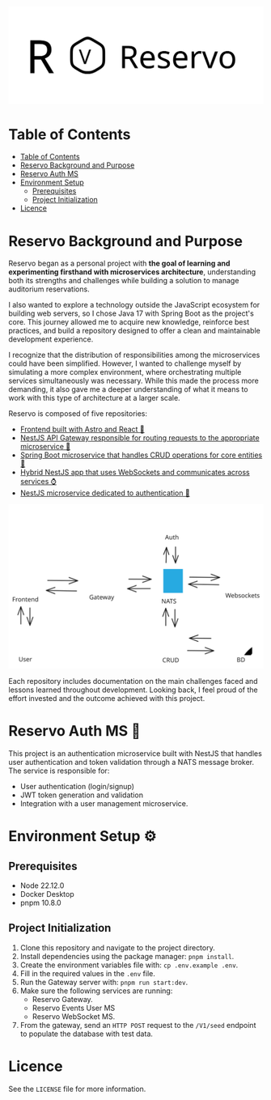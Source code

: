 <p align="center">
    <img src="public/Reservo-combined-mark.svg" alt="Reservo combined mark" />
</p>

# Table of Contents

- [Table of Contents](#table-of-contents)
- [Reservo Background and Purpose](#reservo-background-and-purpose)
- [Reservo Auth MS](#reservo-auth-ms-)
- [Environment Setup](#environment-setup-)
  - [Prerequisites](#prerequisites)
  - [Project Initialization](#project-initialization)
- [Licence](#licence)

# Reservo Background and Purpose

Reservo began as a personal project with **the goal of learning and experimenting firsthand with microservices architecture**, understanding both its strengths and challenges while building a solution to manage auditorium reservations.

I also wanted to explore a technology outside the JavaScript ecosystem for building web servers, so I chose Java 17 with Spring Boot as the project's core. This journey allowed me to acquire new knowledge, reinforce best practices, and build a repository designed to offer a clean and maintainable development experience.

I recognize that the distribution of responsibilities among the microservices could have been simplified. However, I wanted to challenge myself by simulating a more complex environment, where orchestrating multiple services simultaneously was necessary. While this made the process more demanding, it also gave me a deeper understanding of what it means to work with this type of architecture at a larger scale.

Reservo is composed of five repositories:

- [Frontend built with Astro and React 🚀](https://github.com/Hector-f-Romero/reservo-front)
- [NestJS API Gateway responsible for routing requests to the appropriate microservice 🧠](https://github.com/Hector-f-Romero/reservo-api-gateway)
- [Spring Boot microservice that handles CRUD operations for core entities 🎨](https://github.com/Hector-f-Romero/reservo-events-user-ms)
- [Hybrid NestJS app that uses WebSockets and communicates across services ⌚](https://github.com/Hector-f-Romero/reservo-ws-ms)
- [NestJS microservice dedicated to authentication 🔐](https://github.com/Hector-f-Romero/reservo-auth-ms)


<p align="center">
    <img src="public/Reservo-architecture-diagram.svg" alt="Reservo architecture diagram" />
</p>

Each repository includes documentation on the main challenges faced and lessons learned throughout development. Looking back, I feel proud of the effort invested and the outcome achieved with this project.

# Reservo Auth MS 🔐

This project is an authentication microservice built with NestJS that handles user authentication and token validation through a NATS message broker. The service is responsible for:

- User authentication (login/signup)
- JWT token generation and validation
- Integration with a user management microservice.

# Environment Setup ⚙

## Prerequisites
- Node 22.12.0
- Docker Desktop
- pnpm 10.8.0

## Project Initialization

1. Clone this repository and navigate to the project directory.
2. Install dependencies using the package manager: `pnpm install`.
3. Create the environment variables file with: `cp .env.example .env`.
4. Fill in the required values in the `.env` file.
5. Run the Gateway server with: `pnpm run start:dev`.
6. Make sure the following services are running:
   - Reservo Gateway.
   - Reservo Events User MS
   - Reservo WebSocket MS.
7. From the gateway, send an `HTTP POST` request to the `/V1/seed` endpoint to populate the database with test data.


# Licence

See the `LICENSE` file for more information.